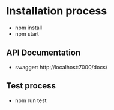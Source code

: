 #	Installation process
  * npm install
  * npm start
##	API Documentation
  * swagger: http://localhost:7000/docs/
##	Test process
  * npm run test
